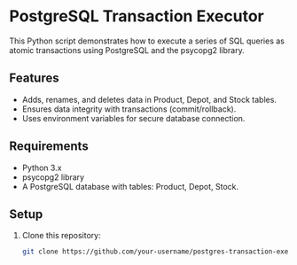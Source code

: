 # PostgreSQL Transaction Executor

This Python script demonstrates how to execute a series of SQL queries as atomic transactions using PostgreSQL and the psycopg2 library.

## Features

- Adds, renames, and deletes data in Product, Depot, and Stock tables.
- Ensures data integrity with transactions (commit/rollback).
- Uses environment variables for secure database connection.

## Requirements

- Python 3.x
- psycopg2 library
- A PostgreSQL database with tables: Product, Depot, Stock.

## Setup

1. Clone this repository:
   ```bash
   git clone https://github.com/your-username/postgres-transaction-executor.git
   
